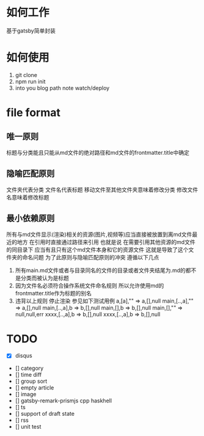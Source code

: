 # 如何工作
基于gatsby简单封装
# 如何使用
1. git clone
2. npm run init
4. into you blog path note watch/deploy
# file format
## 唯一原则
标题与分类能且只能从md文件的绝对路径和md文件的frontmatter.title中确定  
## 隐喻匹配原则
文件夹代表分类 文件名代表标题 移动文件至其他文件夹意味着修改分类 修改文件名意味着修改标题

## 最小依赖原则
所有与md文件显示(渲染)相关的资源(图片,视频等)应当直接被放置到离md文件最近的地方 在引用时直接通过路径来引用
也就是说 在需要引用其他资源的md文件的同目录下 应当有且只有这个md文件本身和它的资源文件
这就是导致了这个文件夹的命名问题 为了此原则与隐喻匹配原则的冲突 遵循以下几点
1. 所有main.md文件或者与目录同名的文件的目录或者文件夹结尾为.md的都不是分类而被认为是标题
2. 因为文件名必须符合操作系统文件命名规则 所以允许使用md的frontmatter.title作为标题的别名
3. 违背以上规则 停止渲染
参见如下测试用例
a,[a],"" => a,[],null
main,[..,a],"" => a,[],null
main,[..,a],b => b,[],null
main,[],b => b,[],null
main,[],"" => null,null,err
xxxx,[..,a],b => b,[],null
xxxx,[..,a],b => b,[],null

# TODO
- [x] disqus
- [] category 
- [] time diff
- [] group sort
- [] empty article
- [] image
- [] gatsby-remark-prismjs cpp haskhell
- [] ts
- [] support of draft state
- [] rss
- [] unit test
